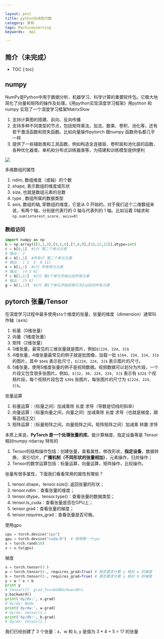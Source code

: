 ```yaml
---

layout: post
title: python与线性代数
category: 架构
tags: MachineLearning
keywords:  mpi

---
```


## 简介（未完成）

* TOC
{:toc}


## numpy

NumPy是Python中用于数据分析、机器学习、科学计算的重要软件包。它极大地简化了向量和矩阵的操作及处理。《用python实现深度学习框架》用python 和numpy 实现了一个深度学习框架MatrixSlow
1. 支持计算图的搭建、前向、反向传播
2. 支持多种不同类型的节点，包括矩阵乘法、加法、数乘、卷积、池化等，还有若干激活函数和损失函数。比如向量操作pytorch 跟numpy 函数命名都几乎一样
3. 提供了一些辅助类和工具函数，例如构造全连接层、卷积层和池化层的函数、各种优化器类、单机和分布式训练器类等，为搭建和训练模型提供便利


![](/public/upload/machine/numpy.png)

多维数组的属性
1. ndim, 数组维度（或轴）的个数
2. shape, 表示数组的维度或形状
3. size, 也就是数组元素的总数
4. type , 数组所属的数据类型
5. axis, 数组的轴, 即数组的维度，它是从 0 开始的。对于我们这个二维数组来说，有两个轴，分别是代表行的 0 轴与代表列的 1 轴。比如沿着 0轴求和 `np.sum(interest_score, axis=0)`


### 数组访问

```python
import numpy as np
b = np.array([[1,2,3],[4,5,6],[7,8,9],[10,11,12]],dtype=int)
c = b[0,1]  #1行 第二个单元元素
# 输出： 2
d = b[:,1]  #所有行 第二个单元元素
# 输出： [ 2  5  8 11]
e = b[1,:]  #2行 所有单元元素
# 输出： [4 5 6]
f = b[1,1:]  #2行 第2个单元开始以后所有元素
# 输出： [5 6]
g = b[1,:2]  #2行 第1个单元开始到索引为2以前的所有元素
```

## pytorch 张量/Tensor

在深度学习过程中最多使用`$5$`个维度的张量，张量的维度（dimension）通常叫作轴（axis）
1. 标量（0维张量）
2. 向量（1维度张量）
3. 矩阵（2维张量）
4. 3维张量，最常见的三维张量就是图片，例如`$[224, 224, 3]$`
4. 4维张量，4维张量最常见的例子就是批图像，加载一批 `$[64, 224, 224, 3]$` 的图片，其中 `$64$` 表示批尺寸，`$[224, 224, 3]$` 表示图片的尺寸。
5. 5维张量，使用5维度张量的例子是视频数据。视频数据可以划分为片段，一个片段又包含很多张图片。例如，`$[32, 30, 224, 224, 3]$` 表示有 `$32$` 个视频片段，每个视频片段包含 `$30$` 张图片，每张图片的尺寸为 `$[224, 224, 3]$`。

张量运算

1. 标量运算：（标量之间）加减乘除 长度 求导（导数是切线的斜率）
2. 向量运算：（标量向量之间，向量之间）加减乘除 长度 求导（也就是梯度，跟等高线正交）
3. 矩阵运算：（标量矩阵之间，向量矩阵之间，矩阵矩阵之间）加减乘 转置 求导

本质上来说，**PyTorch 是一个处理张量的库**。能计算梯度、指定设备等是 Tensor 相对numpy ndarray 特有的
1. Tensor的结构操作包括：创建张量，查看属性，修改形状，**指定设备**，数据转换， 索引切片，**广播机制（不同形状的张量相加）**，元素操作，归并操作；
2. Tensor的数学运算包括：标量运算，向量运算，矩阵操作，比较操作。

张量有很多属性，下面我们看看常用的属性有哪些？

1. tensor.shape，tensor.size(): 返回张量的形状；
2. tensor.ndim：查看张量的维度；
3. tensor.dtype，tensor.type()：查看张量的数据类型；
4. tensor.is_cuda：查看张量是否在GPU上；
5. tensor.grad：查看张量的梯度；
6. tensor.requires_grad：查看张量是否可微。


使用gpu
```python
cpu = torch.device("cpu")
gpu = torch.device("cuda:0")  # 使用第一个cpu
x = torch.rand(10)
x = x.to(gpu)
```

梯度
```python
x = torch.tensor(3.)
w = torch.tensor(4., requires_grad=True) # 是否要求计算 y 相对 w 的梯度
b = torch.tensor(5., requires_grad=True) # 是否要求计算 y 相对 b 的梯度
y = w * x + b
print y
# tensor(17. grad_fn=<AddBackward0>)
y.backward()
print('dy/dx:', x.grad)
# dy/dx: Node
print('dy/dw:', w.grad)
# dy/dx: tensor(3.)
print('dy/db:', b.grad)
# dy/dx: tensor(1.)
```
我们已经创建了 3 个张量：x、w 和 b, y 是值为 3 * 4 + 5 = 17 的张量